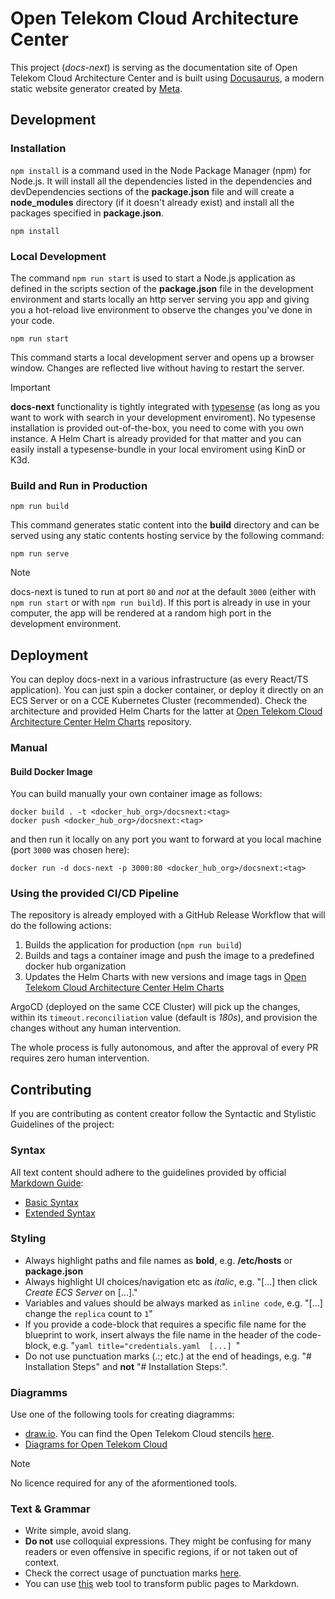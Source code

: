 # Open Telekom Cloud Architecture Center 

This project (*docs-next*) is serving as the documentation site of Open Telekom Cloud Architecture Center and is built using [Docusaurus](https://docusaurus.io/), a modern static website generator created by [Meta](https://opensource.fb.com/).


## Development

### Installation

`npm install` is a command used in the Node Package Manager (npm) for Node.js. It will install all the dependencies listed in the dependencies and devDependencies sections of the **package.json** file and  will create a **node_modules** directory (if it doesn't already exist) and install all the packages specified in **package.json**.

```
npm install
```

### Local Development

The command `npm run start` is used to start a Node.js application as defined in the scripts section of the **package.json** file in the development environment and starts locally an http server serving you app and giving you a hot-reload live environment to observe the changes you've done in your code.

```
npm run start
```

This command starts a local development server and opens up a browser window. Changes are reflected live without having to restart the server.

> [!IMPORTANT]
> **docs-next** functionality is tightly integrated with [typesense](https://typesense.org/) (as long as you want to work with search in your development enviroment). 
> No typesense installation is provided out-of-the-box, you need to come with you own instance. A Helm Chart is already provided for that matter and you can easily 
> install a typesense-bundle in your local enviroment using KinD or K3d.

### Build and Run in Production

```
npm run build
```

This command generates static content into the **build** directory and can be served using any static contents hosting service by the following command:

```
npm run serve
```

> [!NOTE]
> docs-next is tuned to run at port `80` and *not* at the default `3000` (either with `npm run start` or with `npm run build`). If this port
> is already in use in your computer, the app will be rendered at a random high port in the development environment.

## Deployment

You can deploy docs-next in a various infrastructure (as every React/TS application). You can just spin a docker container, or deploy it directly on
an ECS Server or on a CCE Kubernetes Cluster (recommended). Check the architecture and provided Helm Charts for the latter at [Open Telekom Cloud Architecture Center Helm Charts](https://github.com/akyriako/docs-next-charts) repository.

### Manual

#### Build Docker Image

You can build manually your own container image as follows:

```shell
docker build . -t <docker_hub_org>/docsnext:<tag>
docker push <docker_hub_org>/docsnext:<tag>
```

and then run it locally on any port you want to forward at you local machine (port `3000` was chosen here):

```shell
docker run -d docs-next -p 3000:80 <docker_hub_org>/docsnext:<tag>
```

### Using the provided CI/CD Pipeline

The repository is already employed with a GitHub Release Workflow that will do the following actions:

1. Builds the application for production (`npm run build`)
2. Builds and tags a container image and push the image to a predefined docker hub organization
3. Updates the Helm Charts with new versions and image tags in [Open Telekom Cloud Architecture Center Helm Charts](https://github.com/akyriako/docs-next-charts)
   
ArgoCD (deployed on the same CCE Cluster) will pick up the changes, within its `timeout.reconciliation` value (default is *180s*), and provision
the changes without any human intervention.

The whole process is fully autonomous, and after the approval of every PR requires zero human intervention. 

## Contributing 

If you are contributing as content creator follow the Syntactic and Stylistic Guidelines of the project:

### Syntax

All text content should adhere to the guidelines provided by official [Markdown Guide](https://www.markdownguide.org/):

* [Basic Syntax](https://www.markdownguide.org/basic-syntax/)
* [Extended Syntax](https://www.markdownguide.org/extended-syntax/)

### Styling 

* Always highlight paths and file names as **bold**, e.g. **/etc/hosts** or **package.json**
* Always highlight UI choices/navigation etc as *italic*, e.g. "[...] then click *Create ECS Server* on [...]."
* Variables and values should be always marked as `inline code`, e.g. "[...] change the `replica` count to `1`"
* If you provide a code-block that requires a specific file name for the blueprint to work, insert always the file name in the header of the code-block, e.g. "```yaml title="credentials.yaml  [...] ```"
* Do not use punctuation marks (.:; etc.) at the end of headings, e.g. "# Installation Steps" and **not** "# Installation Steps:". 
  
### Diagramms

Use one of the following tools for creating diagramms:

* [draw.io](https://www.drawio.com/). You can find the Open Telekom Cloud stencils [here](https://www.t-systems.com).
* [Diagrams for Open Telekom Cloud](https://github.com/akyriako/diagrams)

> [!NOTE]
> No licence required for any of the aformentioned tools.

### Text & Grammar

* Write simple, avoid slang.
* **Do not** use colloquial expressions. They might be confusing for many readers or even offensive in specific regions, if or not taken out of context.
* Check the correct usage of punctuation marks [here](https://www.grammarly.com/punctuation).
* You can use [this](https://urltomarkdown.com/) web tool to transform public pages to Markdown. 